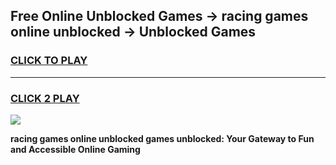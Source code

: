 
## Free Online Unblocked Games → racing games online unblocked → Unblocked Games
<h3>
<a href="https://premium.freeplayer.one?title=racing_games_online_unblocked&ref=21F">CLICK TO PLAY</a></h3>
<hr>

<h3>
<a href="https://premium.freeplayer.one?title=racing_games_online_unblocked&ref=21F">CLICK 2 PLAY</a>
  
</h3>

<a href="https://premium.freeplayer.one?title=racing_games_online_unblocked&ref=21F/"><img src="https://clearcache.store/games.png"></a>


**racing games online unblocked games unblocked: Your Gateway to Fun and Accessible Online Gaming**
